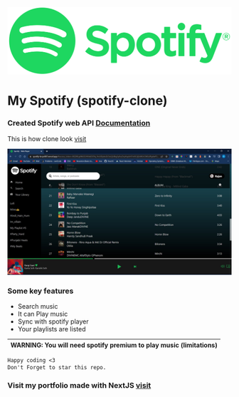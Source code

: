 ![spotify-logo](/public/Spotify_Logo_RGB_Green.png)

# My Spotify (spotify-clone)

### Created Spotify web API <a href="https://developer.spotify.com/documentation/web-api/" target="_blank">Documentation</a>

This is how clone look <a href="http://spotify-krcpr007.vercel.app/" target="_blank">visit</a>



![spotify-logo](/public/spotify.jpg)
### Some key features
   * Search music
   * It can Play music
   * Sync with spotify player
   * Your playlists are listed

| WARNING: You will need spotify premium to play music (limitations) |
| --- |


``` 
Happy coding <3
Don't Forget to star this repo.
```

### Visit my portfolio made with NextJS <a href="http://krcpr007.vercel.app/" target="_blank">visit</a>
